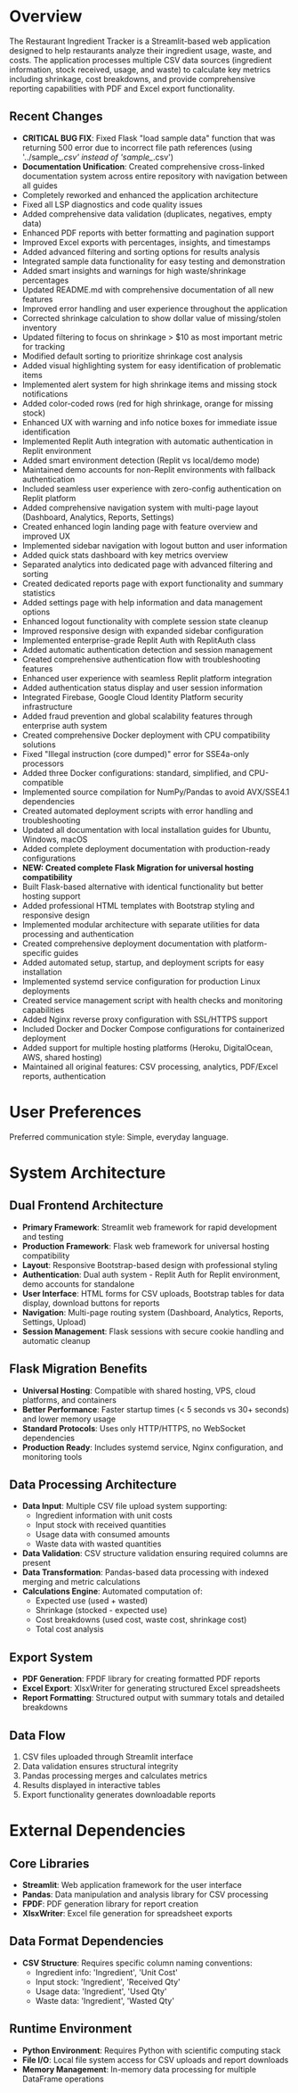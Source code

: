 # Overview

The Restaurant Ingredient Tracker is a Streamlit-based web application designed to help restaurants analyze their ingredient usage, waste, and costs. The application processes multiple CSV data sources (ingredient information, stock received, usage, and waste) to calculate key metrics including shrinkage, cost breakdowns, and provide comprehensive reporting capabilities with PDF and Excel export functionality.

## Recent Changes
- **CRITICAL BUG FIX**: Fixed Flask "load sample data" function that was returning 500 error due to incorrect file path references (using '../sample_*.csv' instead of 'sample_*.csv')
- **Documentation Unification**: Created comprehensive cross-linked documentation system across entire repository with navigation between all guides
- Completely reworked and enhanced the application architecture
- Fixed all LSP diagnostics and code quality issues 
- Added comprehensive data validation (duplicates, negatives, empty data)
- Enhanced PDF reports with better formatting and pagination support
- Improved Excel exports with percentages, insights, and timestamps
- Added advanced filtering and sorting options for results analysis
- Integrated sample data functionality for easy testing and demonstration
- Added smart insights and warnings for high waste/shrinkage percentages
- Updated README.md with comprehensive documentation of all new features
- Improved error handling and user experience throughout the application
- Corrected shrinkage calculation to show dollar value of missing/stolen inventory
- Updated filtering to focus on shrinkage > $10 as most important metric for tracking
- Modified default sorting to prioritize shrinkage cost analysis
- Added visual highlighting system for easy identification of problematic items
- Implemented alert system for high shrinkage items and missing stock notifications
- Added color-coded rows (red for high shrinkage, orange for missing stock)
- Enhanced UX with warning and info notice boxes for immediate issue identification
- Implemented Replit Auth integration with automatic authentication in Replit environment
- Added smart environment detection (Replit vs local/demo mode)
- Maintained demo accounts for non-Replit environments with fallback authentication
- Included seamless user experience with zero-config authentication on Replit platform
- Added comprehensive navigation system with multi-page layout (Dashboard, Analytics, Reports, Settings)
- Created enhanced login landing page with feature overview and improved UX
- Implemented sidebar navigation with logout button and user information
- Added quick stats dashboard with key metrics overview
- Separated analytics into dedicated page with advanced filtering and sorting
- Created dedicated reports page with export functionality and summary statistics
- Added settings page with help information and data management options
- Enhanced logout functionality with complete session state cleanup
- Improved responsive design with expanded sidebar configuration
- Implemented enterprise-grade Replit Auth with ReplitAuth class
- Added automatic authentication detection and session management
- Created comprehensive authentication flow with troubleshooting features
- Enhanced user experience with seamless Replit platform integration
- Added authentication status display and user session information
- Integrated Firebase, Google Cloud Identity Platform security infrastructure
- Added fraud prevention and global scalability features through enterprise auth system
- Created comprehensive Docker deployment with CPU compatibility solutions
- Fixed "Illegal instruction (core dumped)" error for SSE4a-only processors
- Added three Docker configurations: standard, simplified, and CPU-compatible
- Implemented source compilation for NumPy/Pandas to avoid AVX/SSE4.1 dependencies
- Created automated deployment scripts with error handling and troubleshooting
- Updated all documentation with local installation guides for Ubuntu, Windows, macOS
- Added complete deployment documentation with production-ready configurations
- **NEW: Created complete Flask Migration for universal hosting compatibility**
- Built Flask-based alternative with identical functionality but better hosting support
- Added professional HTML templates with Bootstrap styling and responsive design
- Implemented modular architecture with separate utilities for data processing and authentication
- Created comprehensive deployment documentation with platform-specific guides
- Added automated setup, startup, and deployment scripts for easy installation
- Implemented systemd service configuration for production Linux deployments
- Created service management script with health checks and monitoring capabilities
- Added Nginx reverse proxy configuration with SSL/HTTPS support
- Included Docker and Docker Compose configurations for containerized deployment
- Added support for multiple hosting platforms (Heroku, DigitalOcean, AWS, shared hosting)
- Maintained all original features: CSV processing, analytics, PDF/Excel reports, authentication

# User Preferences

Preferred communication style: Simple, everyday language.

# System Architecture

## Dual Frontend Architecture
- **Primary Framework**: Streamlit web framework for rapid development and testing
- **Production Framework**: Flask web framework for universal hosting compatibility
- **Layout**: Responsive Bootstrap-based design with professional styling
- **Authentication**: Dual auth system - Replit Auth for Replit environment, demo accounts for standalone
- **User Interface**: HTML forms for CSV uploads, Bootstrap tables for data display, download buttons for reports
- **Navigation**: Multi-page routing system (Dashboard, Analytics, Reports, Settings, Upload)
- **Session Management**: Flask sessions with secure cookie handling and automatic cleanup

## Flask Migration Benefits
- **Universal Hosting**: Compatible with shared hosting, VPS, cloud platforms, and containers
- **Better Performance**: Faster startup times (< 5 seconds vs 30+ seconds) and lower memory usage
- **Standard Protocols**: Uses only HTTP/HTTPS, no WebSocket dependencies
- **Production Ready**: Includes systemd service, Nginx configuration, and monitoring tools

## Data Processing Architecture
- **Data Input**: Multiple CSV file upload system supporting:
  - Ingredient information with unit costs
  - Input stock with received quantities
  - Usage data with consumed amounts
  - Waste data with wasted quantities
- **Data Validation**: CSV structure validation ensuring required columns are present
- **Data Transformation**: Pandas-based data processing with indexed merging and metric calculations
- **Calculations Engine**: Automated computation of:
  - Expected use (used + wasted)
  - Shrinkage (stocked - expected use)
  - Cost breakdowns (used cost, waste cost, shrinkage cost)
  - Total cost analysis

## Export System
- **PDF Generation**: FPDF library for creating formatted PDF reports
- **Excel Export**: XlsxWriter for generating structured Excel spreadsheets
- **Report Formatting**: Structured output with summary totals and detailed breakdowns

## Data Flow
1. CSV files uploaded through Streamlit interface
2. Data validation ensures structural integrity
3. Pandas processing merges and calculates metrics
4. Results displayed in interactive tables
5. Export functionality generates downloadable reports

# External Dependencies

## Core Libraries
- **Streamlit**: Web application framework for the user interface
- **Pandas**: Data manipulation and analysis library for CSV processing
- **FPDF**: PDF generation library for report creation
- **XlsxWriter**: Excel file generation for spreadsheet exports

## Data Format Dependencies
- **CSV Structure**: Requires specific column naming conventions:
  - Ingredient info: 'Ingredient', 'Unit Cost'
  - Input stock: 'Ingredient', 'Received Qty'
  - Usage data: 'Ingredient', 'Used Qty'
  - Waste data: 'Ingredient', 'Wasted Qty'

## Runtime Environment
- **Python Environment**: Requires Python with scientific computing stack
- **File I/O**: Local file system access for CSV uploads and report downloads
- **Memory Management**: In-memory data processing for multiple DataFrame operations